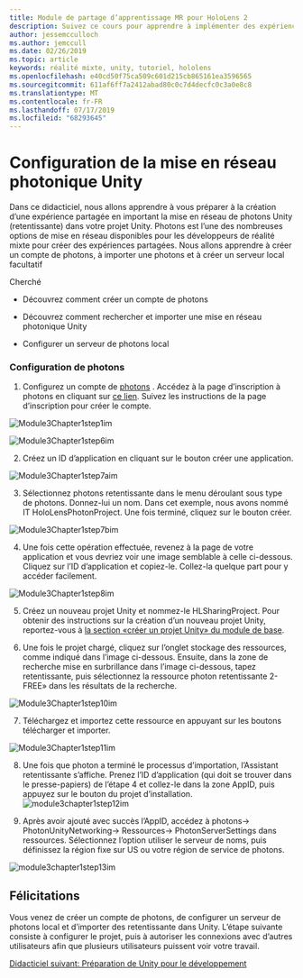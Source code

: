 ```yaml
---
title: Module de partage d’apprentissage MR pour HoloLens 2
description: Suivez ce cours pour apprendre à implémenter des expériences partagées multi-utilisateur dans une application HoloLens 2.
author: jessemcculloch
ms.author: jemccull
ms.date: 02/26/2019
ms.topic: article
keywords: réalité mixte, unity, tutoriel, hololens
ms.openlocfilehash: e40cd50f75ca509c601d215cb865161ea3596565
ms.sourcegitcommit: 611af6ff7a2412abad80c0c7d4decfc0c3a0e8c8
ms.translationtype: MT
ms.contentlocale: fr-FR
ms.lasthandoff: 07/17/2019
ms.locfileid: "68293645"
---
```

#  <a name="setting-up-photon-unity-networking"></a>Configuration de la mise en réseau photonique Unity

Dans ce didacticiel, nous allons apprendre à vous préparer à la création d’une expérience partagée en important la mise en réseau de photons Unity (retentissante) dans votre projet Unity. Photons est l’une des nombreuses options de mise en réseau disponibles pour les développeurs de réalité mixte pour créer des expériences partagées. Nous allons apprendre à créer un compte de photons, à importer une photons et à créer un serveur local facultatif

Cherché

* Découvrez comment créer un compte de photons

* Découvrez comment rechercher et importer une mise en réseau photonique Unity

* Configurer un serveur de photons local

  

### <a name="setting-up-photon"></a>Configuration de photons

1. Configurez un compte de [photons](https://dashboard.photonengine.com/en-US/Account/SignUp) . Accédez à la page d’inscription à photons en cliquant sur [ce lien](https://dashboard.photonengine.com/en-US/Account/SignUp). Suivez les instructions de la page d’inscription pour créer le compte. 
   

![Module3Chapter1step1im](images/module3chapter1step1im.PNG)

![Module3Chapter1step6im](images/module3chapter1step6im.PNG)

2. Créez un ID d’application en cliquant sur le bouton créer une application.

![Module3Chapter1step7aim](images/module3chapter1step7aim.PNG)

3. Sélectionnez photons retentissante dans le menu déroulant sous type de photons. Donnez-lui un nom. Dans cet exemple, nous avons nommé IT HoloLensPhotonProject. Une fois terminé, cliquez sur le bouton créer.

![Module3Chapter1step7bim](images/module3chapter1step7bim.PNG)

4. Une fois cette opération effectuée, revenez à la page de votre application et vous devriez voir une image semblable à celle ci-dessous. Cliquez sur l’ID d’application et copiez-le. Collez-la quelque part pour y accéder facilement.  

![Module3Chapter1step8im](images/module3chapter1step8im.PNG)

5. Créez un nouveau projet Unity et nommez-le HLSharingProject. Pour obtenir des instructions sur la création d’un nouveau projet Unity, reportez-vous à [la section «créer un projet Unity» du module de base](https://docs.microsoft.com/en-us/windows/mixed-reality/mrlearning-base-ch1#create-new-unity-project). 

6. Une fois le projet chargé, cliquez sur l’onglet stockage des ressources, comme indiqué dans l’image ci-dessous. Ensuite, dans la zone de recherche mise en surbrillance dans l’image ci-dessous, tapez retentissante, puis sélectionnez la ressource photon retentissante 2-FREE» dans les résultats de la recherche. 

![Module3Chapter1step10im](images/module3chapter1step10im.PNG)

7. Téléchargez et importez cette ressource en appuyant sur les boutons télécharger et importer.

![Module3Chapter1step11im](images/module3chapter1step11im.PNG)

8. Une fois que photon a terminé le processus d’importation, l’Assistant retentissante s’affiche. Prenez l’ID d’application (qui doit se trouver dans le presse-papiers) de l’étape 4 et collez-le dans la zone AppID, puis appuyez sur le bouton du projet d’installation. 
![module3chapter1step12im](images/module3chapter1step12im.PNG)

9. Après avoir ajouté avec succès l’AppID, accédez à photons-> PhotonUnityNetworking-> Ressources-> PhotonServerSettings dans ressources. Sélectionnez l’option utiliser le serveur de noms, puis définissez la région fixe sur US ou votre région de service de photons.

![module3chapter1step13im](images/module3chapter1step13im.PNG)

## <a name="congratulations"></a>Félicitations

Vous venez de créer un compte de photons, de configurer un serveur de photons local et d’importer des retentissante dans Unity. L’étape suivante consiste à configurer le projet, puis à autoriser les connexions avec d’autres utilisateurs afin que plusieurs utilisateurs puissent voir votre travail. 

[Didacticiel suivant: Préparation de Unity pour le développement](mrlearning-sharing(photon)-ch2.md)

